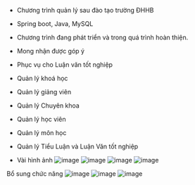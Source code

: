 - Chương trình quản lý sau đào tạo trường ĐHHB
- Spring boot, Java, MySQL
- Chương trình đang phát triển và trong quá trình hoàn thiện. 
- Mong nhận được góp ý
- Phục vụ cho Luận văn tốt nghiệp
- Quản lý khoá học
- Quản lý giảng viên
- Quản lý Chuyên khoa
- Quản lý học viên
- Quản lý môn học
- Quản lý Tiểu Luận và Luận Văn tốt nghiệp

- Vài hình ảnh
![image](https://github.com/user-attachments/assets/1c2bdc1c-b10c-4fd1-861e-c6563e682252)
![image](https://github.com/user-attachments/assets/3762e616-8e84-4f51-a042-d950d9b924e0)
![image](https://github.com/user-attachments/assets/ecfd0503-96f4-495b-945e-5a981e20bb5e)
![image](https://github.com/user-attachments/assets/200fbe5b-f489-4ee0-8ba6-4d4cc62c4505)

Bổ sung chức năng
![image](https://github.com/user-attachments/assets/82a8146c-f365-42ef-80d4-940dabfdb323)
![image](https://github.com/user-attachments/assets/89660221-1cd8-4f82-9d86-a0135271300d)
![image](https://github.com/user-attachments/assets/767e0906-e96d-46d2-9af5-99a45a690084)


